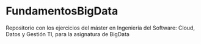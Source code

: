 # FundamentosBigData
Repositorio con los ejercicios del máster en Ingeniería del Software: Cloud, Datos y Gestión TI, para la asignatura de BigData
